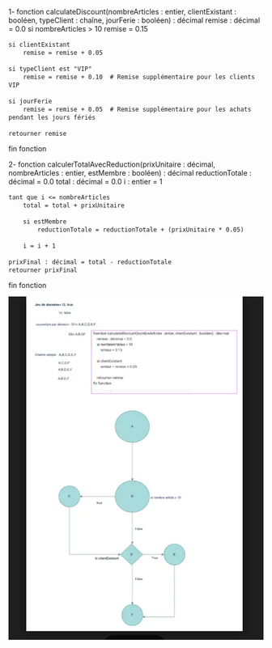 
1-  fonction calculateDiscount(nombreArticles : entier, clientExistant : booléen, typeClient : chaîne, jourFerie : booléen) : décimal
    remise : décimal = 0.0
    si nombreArticles > 10
        remise = 0.15

    si clientExistant
        remise = remise + 0.05

    si typeClient est "VIP"
        remise = remise + 0.10  # Remise supplémentaire pour les clients VIP

    si jourFerie
        remise = remise + 0.05  # Remise supplémentaire pour les achats pendant les jours fériés

    retourner remise
fin fonction


2- fonction calculerTotalAvecReduction(prixUnitaire : décimal, nombreArticles : entier, estMembre : booléen) : décimal
    reductionTotale : décimal = 0.0
    total : décimal = 0.0
    i : entier = 1

    tant que i <= nombreArticles
        total = total + prixUnitaire

        si estMembre
            reductionTotale = reductionTotale + (prixUnitaire * 0.05)

        i = i + 1

    prixFinal : décimal = total - reductionTotale
    retourner prixFinal
fin fonction





![](https://github.com/esmailhaidari24/test-par-couverture-d-cision/blob/main/Capture%20d%E2%80%99e%CC%81cran%201403-06-06%20a%CC%80%2021.26.37.png)



